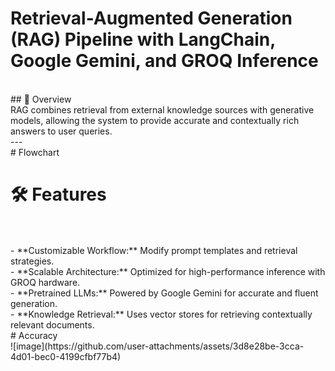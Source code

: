 # Retrieval-Augmented Generation (RAG) Pipeline with LangChain, Google Gemini, and GROQ Inference
<br/>
## 🚀 Overview
<br/>
RAG combines retrieval from external knowledge sources with generative models, allowing the system to provide accurate and contextually rich answers to user queries.
<br/>
---
<br/>
# Flowchart
<br/>
<img href='https://github.com/user-attachments/assets/3d8e28be-3cca-4d01-bec0-4199cfbf77b4'>
<br/>

#  🛠️ Features
<br/>
<br/>
- **Customizable Workflow:** Modify prompt templates and retrieval strategies.
<br/>
- **Scalable Architecture:** Optimized for high-performance inference with GROQ hardware.
<br/>
- **Pretrained LLMs:** Powered by Google Gemini for accurate and fluent generation.
<br/>
- **Knowledge Retrieval:** Uses vector stores for retrieving contextually relevant documents.

<br/>
# Accuracy
<br/>
![image](https://github.com/user-attachments/assets/3d8e28be-3cca-4d01-bec0-4199cfbf77b4)


